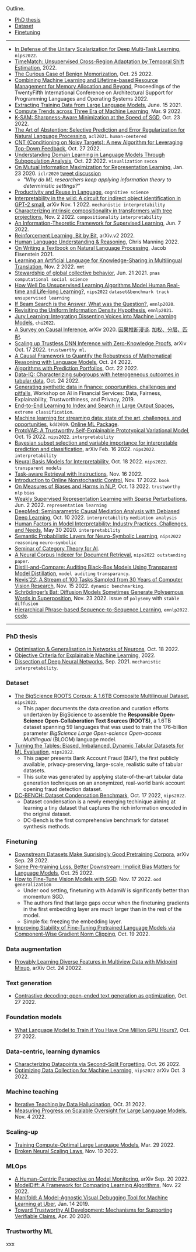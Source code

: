 Outline.
- [PhD thesis](#phd-thesis)
- [Dataset](#dataset)
- [Finetuning](#finetuning)

---

- [In Defense of the Unitary Scalarization for Deep Multi-Task Learning](https://arxiv.org/abs/2201.04122), `nips2022`.
- [TimeMatch: Unsupervised Cross-Region Adaptation by Temporal Shift Estimation](https://hal.archives-ouvertes.fr/hal-03515501/document), 2022.
- [The Curious Case of Benign Memorization](https://arxiv.org/pdf/2210.14019.pdf), Oct. 25 2022.
- [Combining Machine Learning and Lifetime-based Resource Management for Memory Allocation and Beyond](https://colinraffel.com/publications/cacm2022combining.pdf),  Proceedings of the TwentyFifth International Conference on Architectural Support for Programming Languages and Operating Systems 2022.
- [Extracting Training Data from Large Language Models](https://arxiv.org/abs/2012.07805#), June. 15 2021.
- [Compute Trends across Three Era of Machine Learning](https://arxiv.org/pdf/2202.05924.pdf), Mar. 9 2022.
- [K-SAM: Sharpness-Aware Minimization at the Speed of SGD](https://arxiv.org/pdf/2210.12864.pdf), Oct. 23 2022.
- [The Art of Abstention: Selective Prediction and Error Regularization for Natural Language Processing](https://aclanthology.org/2021.acl-long.84.pdf), `acl2021`. `human-centered`
- [CNT (Conditioning on Noisy Targets): A new Algorithm for Leveraging Top-Down Feedback](https://arxiv.org/pdf/2210.09505.pdf), Oct. 27 2022.
- [Understanding Domain Learning in Language Models Through Subpopulation Analysis](https://arxiv.org/pdf/2210.12553.pdf), Oct. 22 2022. `visualization` `svcca`
- [On Mutual Information Maximization for Representation Learning](https://arxiv.org/abs/1907.13625), Jan. 23 2020. `iclr2020` [tweet discussion](https://twitter.com/skornblith/status/1156928383013576705)
  - _"Why do ML researchers keep applying information theory to deterministic settings?"_
- [Productivity and Reuse in Language](https://web.stanford.edu/~ngoodman/papers/odonnell-cogsci11.pdf), `cognitive science`
- [Interpretability in the wild: A circuit for indirect object identification in GPT-2 small](https://arxiv.org/pdf/2211.00593.pdf), arXiv  Nov. 1 2022. `mechanistic interpretability`
- [Characterizing intrinsic compositionality in transformers with tree projections](https://arxiv.org/pdf/2211.01288.pdf), Nov. 2 2022. `compositionality` `interpretability`
- [An Information-Theoretic Framework for Supervised Learning](https://arxiv.org/pdf/2203.00246.pdf), Jun. 7 2022.
- [Reinforcement Learning, Bit by Bit](https://arxiv.org/abs/2103.04047), arXiv.v2 2022.
- [Human Language Understanding & Reasoning](https://www.amacad.org/sites/default/files/publication/downloads/Daedalus_Sp22_09_Manning.pdf), Chris Manning 2022.
- [On Writing a Textbook on Natural Language Processing](https://aclanthology.org/2021.teachingnlp-1.22.pdf), Jacob Eisenstein 2021.
- [Learning an Artificial Language for Knowledge-Sharing in Multilingual Translation](https://arxiv.org/pdf/2211.01292.pdf), Nov. 2 2022. `nmt`
- [Stewardship of global collective behavior](https://www.pnas.org/doi/10.1073/pnas.2025764118), Jun. 21 2021. `pnas` `computational social science`
- [How Well Do Unsupervised Learning Algorithms Model Human Real-time and Life-long Learning?](https://openreview.net/forum?id=c0l2YolqD2T), `nips2022` `dataset&benchmark track` `unsupervised learning`
- [If Beam Search is the Answer, What was the Question?](https://aclanthology.org/2020.emnlp-main.170.pdf), `emnlp2020`.
- [Revisiting the Uniform Information Density Hypothesis](https://arxiv.org/pdf/2109.11635.pdf), `emnlp2021`.
- [Jury Learning: Integrating Dissenting Voices into Machine Learning Models](https://dl.acm.org/doi/pdf/10.1145/3491102.3502004), `chi2022`.
- [A Survey on Causal Inference](https://arxiv.org/pdf/2002.02770.pdf), arXiv 2020. [因果推断漫谈](https://dango.rocks/blog/2019/01/08/Causal-Inference-Introduction1/). [加权、分层、匹配](https://joyspace.jd.com/pages/xUPr4RMV5jlTiEnaviSs).
- [Scaling up Trustless DNN Inference with Zero-Knowledge Proofs](https://arxiv.org/pdf/2210.08674.pdf), arXiv Oct. 17 2022. `trustworthy ml`.
- [A Causal Framework to Quantify the Robustness of Mathematical Reasoning with Language Models](https://arxiv.org/pdf/2210.12023.pdf), Oct. 24 2022.
- [Algorithms with Prediction Portfolios](https://arxiv.org/pdf/2210.12438.pdf), Oct. 22 2022.
- [Data-IQ: Characterizing subgroups with heterogeneous outcomes in tabular data](https://arxiv.org/pdf/2210.13043.pdf), Oct. 24 2022.
- [Generating synthetic data in finance: opportunities, challenges and pitfalls](https://www.jpmorgan.com/content/dam/jpm/cib/complex/content/technology/ai-research-publications/pdf-8.pdf),  Workshop on AI in Financial Services: Data, Fairness, Explainability, Trustworthiness, and Privacy, 2019.
- [End-to-End Learning to Index and Search in Large Output Spaces](https://arxiv.org/abs/2210.08410), `extreme classification`.
- [Machine learning for streaming data: state of the art, challenges, and opportunities](https://www.kdd.org/exploration_files/3._CR_7._Machine_learning_for_streaming_data_state_of_the_art-Final.pdf), `kdd2019`. [Online ML Package](https://github.com/online-ml/river).
- [ProtoVAE: A Trustworthy Self-Explainable Prototypical Variational Model](https://arxiv.org/pdf/2210.08151.pdf), Oct. 15 2022. `nips2022`. `interpretability`
- [Bayesian subset selection and variable importance for interpretable prediction and classification](https://arxiv.org/pdf/2104.10150.pdf), arXiv Feb. 16 2022. `nips2022`. `interpretability`
- [Neural Basis Models for Interpretability](https://arxiv.org/pdf/2205.14120.pdf), Oct. 18 2022. `nips2022`. `transparent models`
- [Task-aware Retrieval with Instructions](https://arxiv.org/pdf/2211.09260.pdf), Nov. 16 2022.
- [Introduction to Online Nonstochastic Control](https://arxiv.org/abs/2211.09619), Nov. 17 2022. `book`
- [On Measures of Biases and Harms in NLP](https://arxiv.org/pdf/2108.03362.pdf), Oct. 13 2022. `trustworthy nlp` `bias`
- [Weakly Supervised Representation Learning with Sparse Perturbations](https://arxiv.org/pdf/2206.01101.pdf), Jun. 2 2022. `representation learning`
- [DeepMed: Semiparametric Causal Mediation Analysis with Debiased Deep Learning](https://arxiv.org/pdf/2210.04389.pdf), Oct. 10 2022. `interpretability` `mediation analysis`
- [Human Factors in Model Interpretability: Industry Practices, Challenges, and Needs](https://arxiv.org/pdf/2004.11440.pdf), May 30 2020. `interpretability`
- [Semantic Probabilistic Layers for Neuro-Symbolic Learning](https://openreview.net/pdf?id=o-mxIWAY1T8), `nips2022` `reasoning` `neuro-symbolic`
- [Seminar of Category Theory for AI](https://cats.for.ai/program/).
- [A Neural Corpus Indexer for Document Retrieval](https://openreview.net/pdf?id=fSfcEYQP_qc), `nips2022 outstanding paper`.
- [Distill-and-Compare: Auditing Black-Box Models Using Transparent Model Distillation](https://arxiv.org/pdf/1710.06169.pdf), `model auditing` `transparancy`.
- [Nevis'22: A Stream of 100 Tasks Sampled from 30 Years of Computer Vision Research](https://arxiv.org/pdf/2211.11747.pdf), Nov. 15 2022. `dynamic benchmarking`.
- [Schrödinger’s Bat: Diffusion Models Sometimes Generate Polysemous Words in Superposition](https://arxiv.org/pdf/2211.13095.pdf), Nov. 23 2022. issue of `polysemy` with `stable diffusion`
- [Hierarchical Phrase-based Sequence-to-Sequence Learning](https://arxiv.org/pdf/2211.07906.pdf), `emnlp2022`. [code](https://github.com/berlino/btg-seq2seq).

---

### PhD thesis

- [Optimisation & Generalisation in Networks of Neurons](https://arxiv.org/pdf/2210.10101.pdf), Oct. 18 2022.
- [Objective Criteria for Explainable Machine Learning](https://kilthub.cmu.edu/articles/thesis/Objective_Criteria_for_Explainable_Machine_Learning/21569385), 2022.
- [Dissection of Deep Neural Networks](https://dissection.csail.mit.edu/Bau-davidbau-PhD-EECS-2021-thesis.pdf), Sep. 2021. `mechanistic interpretability`.

### Dataset

- [The BigScience ROOTS Corpus: A 1.6TB Composite Multilingual Dataset](https://openreview.net/forum?id=UoEw6KigkUn), `nips2022`.
  - This paper documents the data creation and curation efforts undertaken by BigScience to assemble the **Responsible Open-Science Open-Collaboration Text Sources (ROOTS)**, a 1.6TB dataset spanning 59 languages that was used to train the 176-billion parameter _BigScience Large Open-science Open-access Multilingual_ (BLOOM) language model.
- [Turning the Tables: Biased, Imbalanced, Dynamic Tabular Datasets for ML Evaluation](https://openreview.net/forum?id=UrAYT2QwOX8&noteId=7OMGhdDG25), `nips2022`.
  - This paper presents Bank Account Fraud (BAF), the first publicly available, privacy-preserving, large-scale, realistic suite of tabular datasets.
  - This suite was generated by applying state-of-the-art tabular data generation techniques on an anonymized, real-world bank account opening fraud detection dataset.
- [DC-BENCH: Dataset Condensation Benchmark](https://arxiv.org/pdf/2207.09639.pdf), Oct. 17 2022, `nips2022`.
  - Dataset condensation is a newly emerging techinique aiming at learning a tiny dataset that captures the rich information encoded in the original dataset.
  - DC-Bench is the first comprehensive benchmark for dataset synthesis methods.

### Finetuning

- [Downstream Datasets Make Suprisingly Good Pretraining Corpora](https://arxiv.org/pdf/2209.14389.pdf), arXiv Sep. 28 2022.
- [Same Pre-training Loss, Better Downstream: Implicit Bias Matters for Language Models](https://arxiv.org/pdf/2210.14199.pdf), Oct. 25 2022.
- [How to Fine-Tune Vision Models with SGD](https://arxiv.org/pdf/2211.09359.pdf), Nov. 17 2022. `ood generalization`
  - Under ood setting, finetuning with AdamW is significantly better than momentum SGD.
  - The authors find that large gaps occur when the finetuning gradients in the first embedding layer are much larger than in the rest of the model.
  - Simple fix: freezing the embedding layer.
- [Improving Stability of Fine-Tuning Pretrained Language Models via Component-Wise Gradient Norm Clipping](https://arxiv.org/abs/2210.10325), Oct. 19 2022.

### Data augmentation

- [Provably Learning Diverse Features in Multiview Data with Midpoint Mixup](https://arxiv.org/pdf/2210.13512.pdf), arXiv Oct. 24 20022.

### Text generation

- [Contrastive decoding: open-ended text generation as optimization](https://arxiv.org/abs/2210.15097), Oct. 27 2022.

### Foundation models

- [What Language Model to Train if You Have One Million GPU Hours?](https://arxiv.org/pdf/2210.15424.pdf), Oct. 27 2022.

### Data-centric, learning dynamics

- [Characterizing Datapoints via Second-Split Forgetting](https://arxiv.org/pdf/2210.15424.pdf), Oct. 26 2022.
- [Optimizing Data Collection for Machine Learning](https://arxiv.org/pdf/2210.01234.pdf), `nips2022` arXiv Oct. 3 2022.

### Machine teaching

- [Iterative Teaching by Data Hallucination](https://arxiv.org/pdf/2210.17467.pdf), OCt. 31 2022.
- [Measuring Progress on Scalable Oversight for Large Language Models](https://arxiv.org/abs/2211.03540), Nov. 4 2022.

### Scaling-up

- [Training Compute-Optimal Large Language Models](https://arxiv.org/pdf/2203.15556.pdf), Mar. 29 2022.
- [Broken Neural Scaling Laws](https://arxiv.org/pdf/2210.14891.pdf), Nov. 10 2022.

### MLOps

- [A Human-Centric Perspective on Model Monitoring](https://arxiv.org/pdf/2206.02868.pdf), arXiv Sep. 20 2022.
- [ModelDiff: A Framework for Comparing Learning Algorithms](https://arxiv.org/pdf/2211.12491.pdf), Nov. 22 2022.
- [Manifold: A Model-Agnostic Visual Debugging Tool for Machine Learning at Uber](https://www.uber.com/blog/manifold/), Jan. 14 2019.
- [Toward Trustworthy AI Development: Mechanisms for Supporting Verifiable Claims](https://arxiv.org/pdf/2004.07213.pdf), Apr. 20 2020.

### Trustworthy ML

xxx


